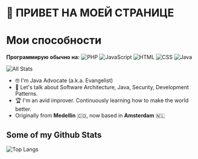 # 👋 ПРИВЕТ НА МОЕЙ СТРАНИЦЕ 
# Мои способности
**Программирую обычно на:**
![PHP](https://img.shields.io/badge/-PHP-%230075a8?logo=PHP&logoColor=white&style=flat-square) ![JavaScript](https://img.shields.io/badge/-JavaScript-%23e9d54c?logo=javascript&logoColor=white&style=flat-square) ![HTML](https://img.shields.io/badge/-HTML-%23de4b25?logo=html5&logoColor=white&style=flat-square) ![CSS](https://img.shields.io/badge/-CSS-%230174b8?logo=css3&logoColor=white&style=flat-square) ![Java](https://img.shields.io/badge/-Java-%230174b8?logo=java&logoColor=white&style=flat-square)   

![All Stats](https://github-readme-stats-axpwmfcg3.vercel.app/api?username=thetimyr&show_icons=true&include_all_commits=true&count_private=true&hide=contribs)
<!-- ![universe-frame](https://i.giphy.com/media/J39gurpvL7SHpnTTJB/giphy.webp "Universe Big Bang") -->

<!--
**pedes/pedes** is a ✨ _special_ ✨ repository because its `README.md` (this file) appears on your GitHub profile.

Here are some ideas to get you started:

- 🔭 I’m currently working on ...
- 🌱 I’m currently learning ...
- 👯 I’m looking to collaborate on ...
- 🤔 I’m looking for help with ...
- 💬 Ask me about ...
- 📫 How to reach me: ...
- 😄 Pronouns: ...
- ⚡ Fun fact: ...
-->

<!-- - 📫 Let's get social: <a href="https://www.linkedin.com/in/andrespedes12/"> <img src="https://img.shields.io/badge/-LinkedIn-%233781da" alt="LinkedIn"/></a>   -->

- 🤓 I'm Java Advocate (a.k.a. Evangelist)
- 💬 Let's talk about Software Architecture, Java, Security, Development Patterns.
- 🏆 I'm an avid improver. Continuously learning how to make the world better.
- Originally from **Medellin** 🇨🇴, now based in **Amsterdam** 🇳🇱

## Some of my Github Stats

![Top Langs](https://github-readme-stats-axpwmfcg3.vercel.app/api/top-langs/?username=thetimyr&layout=compact)


<!--![Pedes's github stats](https://github-readme-stats.vercel.app/api?username=pedes) 

(https://github.com/pedes/github-readme-stats)-->
